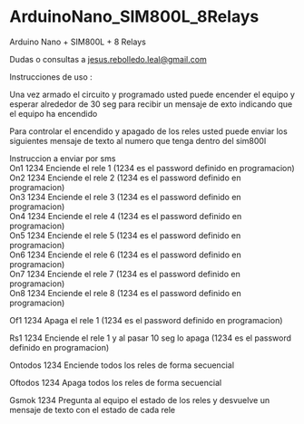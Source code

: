# ArduinoNano_SIM800L_8Relays
Arduino Nano + SIM800L + 8 Relays

Dudas o consultas a jesus.rebolledo.leal@gmail.com


Instrucciones de uso :

Una vez armado el circuito y programado usted puede encender el equipo y esperar alrededor de 30 seg para recibir un mensaje de exto indicando que el equipo ha encendido

Para controlar el encendido y apagado de los reles usted puede enviar los siguientes mensaje de texto al numero que tenga dentro del sim800l

Instruccion a enviar por sms        <br />
On1 1234 	                          	Enciende el rele 1   (1234 es el password definido en programacion)<br />
On2 1234    	                        Enciende el rele 2   (1234 es el password definido en programacion)<br />
On3 1234        	                    Enciende el rele 3   (1234 es el password definido en programacion)<br />
On4 1234            	                Enciende el rele 4   (1234 es el password definido en programacion)<br />
On5 1234                	            Enciende el rele 5   (1234 es el password definido en programacion)<br />
On6 1234                    	        Enciende el rele 6   (1234 es el password definido en programacion)  
On7 1234                        	    Enciende el rele 7   (1234 es el password definido en programacion)  
On8 1234                            	Enciende el rele 8   (1234 es el password definido en programacion)

Of1 1234								Apaga el rele 1   (1234 es el password definido en programacion)

Rs1 1234 								Enciende el rele 1 y al pasar 10 seg lo apaga  (1234 es el password definido en programacion)

Ontodos 1234                        	Enciende todos los reles de forma secuencial

Oftodos 1234                        	Apaga todos los reles de forma secuencial

Gsmok 1234                          	Pregunta al equipo el estado de los reles y desvuelve un mensaje de texto con el estado de cada rele
